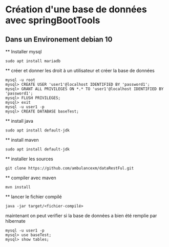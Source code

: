 # Création d'une base de données avec springBootTools

## Dans un Environement debian 10

** Installer mysql 
``` terminal
sudo apt install mariadb
```

** créer et donner les droit à un utilisateur et créer la base de données 
``` terminal
mysql -u root
mysql> CREATE USER 'user1'@localhost IDENTIFIED BY 'password1';
mysql> GRANT ALL PRIVILEGES ON *.* TO 'user1'@localhost IDENTIFIED BY 'password1';
mysql> FLUSH PRIVILEGES;
mysql> exit
mysql -u user1 -p
mysql> CREATE DATABASE baseTest;
```
** install java
``` terminal
sudo apt install default-jdk
```

** install maven
``` terminal
sudo apt install default-jdk
```

** installer les sources
``` terminal
git clone https://github.com/ambulancexm/dataRestFul.git
```

** compiler avec maven  
``` terminal
mvn install
```

** lancer le fichier compilé
``` terminal
java -jar target/<fichier-compilé>
```

maintenant on peut verifier si la base de données a bien été remplie par hibernate 
``` terminal
mysql -u user1 -p
mysql> use baseTest;
mysql> show tables;

```

